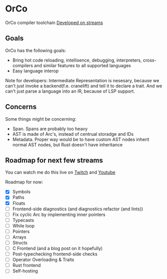 # OrCo
OrCo compiler toolchain
[Developed on streams](https://www.youtube.com/playlist?list=PLvZASPqsD2VjqJ6968gEhoLlCn0i0rqHH)

## Goals
OrCo has the following goals:
- Bring hot code reloading, intellisence, debugging, interpreters, cross-compilers and similar features to all supported languages
- Easy language interop

Note for developers:
Intermediate Representation is nesesary, because
we can't just invoke a backend(f.e. cranelift) and
tell it to declare a trait. And we can't just parse
a language into an IR, because of LSP support.

## Concerns
Some things might be concerning:
- Span. Spans are probably too heavy
- AST is made of Arc's, instead of centrual storadge and IDs
- Metadata. Proper way would be to have custom AST nodes inherit normal AST nodes, but Rust doesn't have inheritance

## Roadmap for next few streams
You can watch me do this live on [Twitch](https://www.twitch.tv/infinitecoder01) and [Youtube](https://www.youtube.com/@InfiniteCoder02/)

Roadmap for now:
- [x] Symbols
- [x] Paths
- [x] Floats
- [ ] Frontend-side diagnostics (and diagnostics refactor (and lints))
- [ ] Fix cyclic Arc by implementing inner pointers
- [ ] Typecasts
- [ ] While loop
- [ ] Pointers
- [ ] Arrays
- [ ] Structs
- [ ] C Frontend (and a blog post on it hopefully)
- [ ] Post-typechecking frontend-side checks
- [ ] Operator Overloading & Traits
- [ ] Rust frontend
- [ ] Self-hosting
